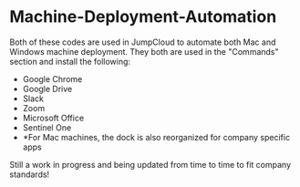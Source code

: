 # Machine-Deployment-Automation

Both of these codes are used in JumpCloud to automate both Mac and Windows machine deployment.
They both are used in the "Commands" section and install the following:
  - Google Chrome
  - Google Drive
  - Slack
  - Zoom
  - Microsoft Office
  - Sentinel One
  - *For Mac machines, the dock is also reorganized for company specific apps

Still a work in progress and being updated from time to time to fit company standards!
